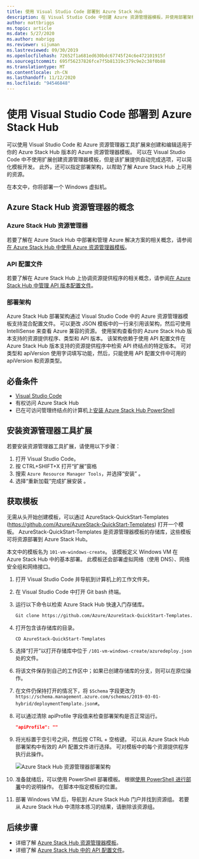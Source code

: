 ```yaml
---
title: 使用 Visual Studio Code 部署到 Azure Stack Hub
description: 在 Visual Studio Code 中创建 Azure 资源管理器模板，并使用部署架构准备与我的 Azure Stack 中心版本兼容的模板。
author: mattbriggs
ms.topic: article
ms.date: 5/27/2020
ms.author: mabrigg
ms.reviewer: sijuman
ms.lastreviewed: 09/30/2019
ms.openlocfilehash: 72652f1a681ed630bdc67745f24c6e472101915f
ms.sourcegitcommit: 695f56237826fce7f5b81319c379c9e2c38f0b88
ms.translationtype: MT
ms.contentlocale: zh-CN
ms.lasthandoff: 11/12/2020
ms.locfileid: "94546848"
---
```

# <a name="deploy-with-visual-studio-code-to-azure-stack-hub"></a>使用 Visual Studio Code 部署到 Azure Stack Hub

可以使用 Visual Studio Code 和 Azure 资源管理器工具扩展来创建和编辑适用于你的 Azure Stack Hub 版本的 Azure 资源管理器模板。 可以在 Visual Studio Code 中不使用扩展创建资源管理器模板，但是该扩展提供自动完成选项，可以简化模板开发。 此外，还可以指定部署架构，以帮助了解 Azure Stack Hub 上可用的资源。

在本文中，你将部署一个 Windows 虚拟机。

## <a name="concepts-for-azure-stack-hub-resource-manager"></a>Azure Stack Hub 资源管理器的概念

### <a name="azure-stack-hub-resource-manager"></a>Azure Stack Hub 资源管理器

若要了解在 Azure Stack Hub 中部署和管理 Azure 解决方案的相关概念，请参阅[在 Azure Stack Hub 中使用 Azure 资源管理器模板](azure-stack-arm-templates.md)。

### <a name="api-profiles"></a>API 配置文件
若要了解在 Azure Stack Hub 上协调资源提供程序的相关概念，请参阅[在 Azure Stack Hub 中管理 API 版本配置文件](azure-stack-version-profiles.md)。

### <a name="the-deployment-schema"></a>部署架构

Azure Stack Hub 部署架构通过 Visual Studio Code 中的 Azure 资源管理器模板支持混合配置文件。 可以更改 JSON 模板中的一行来引用该架构，然后可使用 IntelliSense 来查看 Azure 兼容的资源。 使用架构查看你的 Azure Stack Hub 版本支持的资源提供程序、类型和 API 版本。 该架构依赖于使用 API 配置文件在 Azure Stack Hub 版本支持的资源提供程序中检索 API 终结点的特定版本。 可对类型和 apiVersion 使用字词填写功能，然后，只能使用 API 配置文件中可用的 apiVersion 和资源类型。

## <a name="prerequisites"></a>必备条件

- [Visual Studio Code](https://code.visualstudio.com/)
- 有权访问 Azure Stack Hub
- 已在可访问管理终结点的计算机上[安装 Azure Stack Hub PowerShell](../operator/powershell-install-az-module.md?toc=https%3A%2F%2Fdocs.microsoft.com%2Fen-us%2Fazure-stack%2Fuser%2FTOC.json&bc=https%3A%2F%2Fdocs.microsoft.com%2Fen-us%2Fazure-stack%2Fbreadcrumb%2Ftoc.json)

## <a name="install-resource-manager-tools-extension"></a>安装资源管理器工具扩展

若要安装资源管理器工具扩展，请使用以下步骤：

1. 打开 Visual Studio Code。
2. 按 CTRL+SHIFT+X 打开“扩展”窗格
3. 搜索 `Azure Resource Manager Tools`，并选择“安装”  。
4. 选择“重新加载”完成扩展安装  。

## <a name="get-a-template"></a>获取模板

无需从头开始创建模板，可以通过 AzureStack-QuickStart-Templates (https://github.com/Azure/AzureStack-QuickStart-Templates) 打开一个模板。 AzureStack-QuickStart-Templates 是资源管理器模板的存储库，这些模板可将资源部署到 Azure Stack Hub。 

本文中的模板名为 `101-vm-windows-create`。 该模板定义 Windows VM 在 Azure Stack Hub 中的基本部署。  此模板还会部署虚拟网络（使用 DNS）、网络安全组和网络接口。

1. 打开 Visual Studio Code 并导航到计算机上的工作文件夹。
2. 在 Visual Studio Code 中打开 Git bash 终端。
3. 运行以下命令以检索 Azure Stack Hub 快速入门存储库。
    ```bash  
    Git clone https://github.com/Azure/AzureStack-QuickStart-Templates.git
    ```
4. 打开包含该存储库的目录。
    ```bash  
    CD AzureStack-QuickStart-Templates
    ```
5. 选择“打开”以打开存储库中位于 `/101-vm-windows-create/azuredeploy.json` 处的文件。
6. 将该文件保存到自己的工作区中；如果已创建存储库的分支，则可以在原位操作。
7. 在文件仍保持打开的情况下，将 `$Schema` 字段更改为 `https://schema.management.azure.com/schemas/2019-03-01-hybrid/deploymentTemplate.json#`。
8. 可以通过清除 apiProfile 字段值来检查部署架构是否正常运行。
    ```JSON  
    "apiProfile": ""
    ```
9. 将光标置于空引号之间，然后按 CTRL + 空格键。 可以从 Azure Stack Hub 部署架构中有效的 API 配置文件进行选择。 可对模板中的每个资源提供程序执行此操作。

    ![Azure Stack Hub 资源管理器部署架构](./media/azure-stack-resource-manager-deploy-template-vscode/azure-stack-resource-manager-vscode-schema.png)

10. 准备就绪后，可以使用 PowerShell 部署模板。 根据[使用 PowerShell 进行部署](azure-stack-deploy-template-powershell.md)中的说明操作。 在脚本中指定模板的位置。
11. 部署 Windows VM 后，导航到 Azure Stack Hub 门户并找到资源组。 若要从 Azure Stack Hub 中清除本练习的结果，请删除该资源组。

## <a name="next-steps"></a>后续步骤

- 详细了解 [Azure Stack Hub 资源管理器模板](azure-stack-arm-templates.md)。  
- 详细了解 [Azure Stack Hub 中的 API 配置文件](azure-stack-version-profiles.md)。
